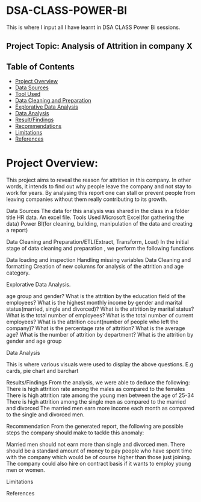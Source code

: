 # DSA-CLASS-POWER-BI
This is where I  input all I have learnt in DSA CLASS Power Bi sessions.

## Project Topic: Analysis of Attrition in company X 

## Table of Contents
- [Project Overview](#Project-Overview)
- [Data Sources](#Data-Sources)
- [Tool Used](#Tool-Used)
- [Data Cleaning and Preparation](#Data-Cleaning-and-Preparation)
- [Explorative Data Analysis](#Explorative-Data-Analysis)
- [Data Analysis](#Data-Analysis)
- [Result/Findings](#Result/Findings)
- [Recommendations](#Recommendations)
- [Limitations](#Limitations)
- [References](#References)

# Project Overview:
This project aims to reveal the reason for attrition in this company. In other words, it intends to find out why people leave the company and not stay to work for years. By analysing this report one can stall or prevent people from leaving companies without them really contributing to its growth. 


Data Sources
The data for this analysis was shared in the class in a folder title HR data. An excel file.
Tools Used
Microsoft Excel(for gathering the data)
Power BI(for cleaning, building, manipulation of the data and creating a report)

Data Cleaning and Preparation/ETL(Extract, Transform, Load)
In the initial stage of data cleaning and preparation , we perform the following functions

Data loading and inspection
Handling missing variables
Data Cleaning and formatting
Creation of new columns for analysis of the attrition and age category.


Explorative Data Analysis.

age group and gender?
What is the attrition by the education field of the employees?
What is the highest monthly income by gender and marital status(married, single and divorced)?
What is the attrition by marital status?
What is the total number of employees?
What is the total number of current employees?
What is the attrition count(number of people who left the company)?
What is the percentage rate of attrition?
What is the average age?
What is the number of attrition by department?
What is the attrition by gender and age group

Data Analysis

This is where various visuals were used to display the above  questions.
E.g cards, pie chart and barchart 



Results/Findings
From the analysis, we were able to deduce the following:
There is high attrition rate among the males as compared to the females
There is high attrition rate among the young men between the age of 25-34
There is high attrition among the single men as compared to the married and divorced
The married men earn more income each month as compared to the single and divorced men.



Recommendation
From the generated report, the following are possible steps the company should make to tackle this anomaly:

Married men should not earn more than single and divorced men.
There should be a standard amount of money to pay people who have spent time with the company which would be of course higher than those just joining.
The company could also hire on contract basis if it wants to employ young men or women. 

Limitations

References
